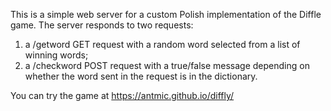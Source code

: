 This is a simple web server for a custom Polish implementation of the Diffle game.
The server responds to two requests:

1. a /getword GET request with a random word selected from a list of winning words;
2. a /checkword POST request with a true/false message depending on whether the word sent in the request is in the dictionary.

You can try the game at https://antmic.github.io/diffly/
